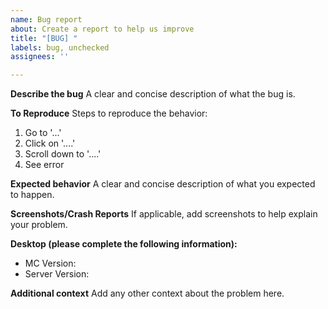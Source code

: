 ```yaml
---
name: Bug report
about: Create a report to help us improve
title: "[BUG] "
labels: bug, unchecked
assignees: ''

---
```


**Describe the bug**
A clear and concise description of what the bug is.

**To Reproduce**
Steps to reproduce the behavior:
1. Go to '...'
2. Click on '....'
3. Scroll down to '....'
4. See error

**Expected behavior**
A clear and concise description of what you expected to happen.

**Screenshots/Crash Reports**
If applicable, add screenshots to help explain your problem.

**Desktop (please complete the following information):**
 - MC Version:
 - Server Version: 

**Additional context**
Add any other context about the problem here.
